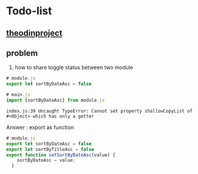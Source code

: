 # Todo-list
[theodinproject](https://www.theodinproject.com/lessons/node-path-javascript-todo-list)
------
## problem
1. how to share toggle status between two module
```javascript
# module.js
export let sortByDateAsc = false
```
```javascript
# main.js
import {sortByDateAsc} from module.js
````
```
index.js:39 Uncaught TypeError: Cannot set property shallowCopyList of #<Object> which has only a getter
```
Answer : export as function
```javascript
# module.js
export let sortByDateAsc = false
export let sortByTitleAsc = false
export function setSortByDateAsc(value) {
    sortByDateAsc = value;
  }
  ```
